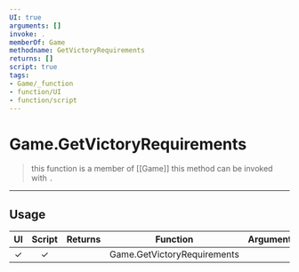 ```yaml
---
UI: true
arguments: []
invoke: .
memberOf: Game
methodname: GetVictoryRequirements
returns: []
script: true
tags:
- Game/_function
- function/UI
- function/script
---
```

# Game.GetVictoryRequirements
> this function is a member of [[Game]]
> this method can be invoked with `.`
-----
## Usage
|  UI | Script | Returns | Function | Arguments |
|:---:|:------:|-------:|:--------:|:---------|
|✓|✓||Game.GetVictoryRequirements||
